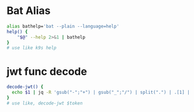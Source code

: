 
# Bat Alias
```bash
alias bathelp='bat --plain --language=help'
help() {
    "$@" --help 2>&1 | bathelp
}
# use like k9s help
```

# jwt func decode

```bash
decode-jwt() {
  echo $1 | jq -R 'gsub("-";"+") | gsub("_";"/") | split(".") | .[1] | @base64d | fromjson'
}
# use like, decode-jwt $token
```
